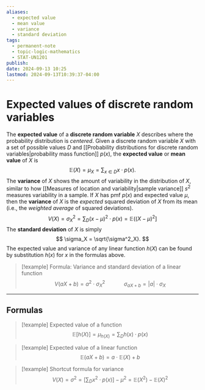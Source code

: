 ```yaml
---
aliases:
  - expected value
  - mean value
  - variance
  - standard deviation
tags:
  - permanent-note
  - topic-logic-mathematics
  - STAT-UN1201
publish: 
date: 2024-09-13 10:25
lastmod: 2024-09-13T10:39:37-04:00
---
```

# Expected values of discrete random variables


The **expected value** of a **discrete random variable** $X$ describes where the probability distribution is *centered*. Given a discrete random variable $X$ with a set of possible values $D$ and [[Probability distributions for discrete random variables|probability mass function]] $p(x)$, the **expected value** or **mean value** of $X$ is $$ \mathbb E(X) = \mu_X = \sum_{x \in D} x \cdot p(x). $$
The **variance** of $X$ shows the amount of variability in the distribution of $X$, similar to how [[Measures of location and variability|sample variance]] $s^2$ measures variability in a sample. If $X$ has pmf $p(x)$ and expected value $\mu$, then the **variance** of $X$ is the *expected* squared deviation of $X$ from its mean (i.e., the *weighted average* of squared deviations).
$$ V(X) = \sigma^2_X = \sum_D (x - \mu)^2 \cdot p(x) = \mathbb E((X-\mu)^2] $$
The **standard deviation** of $X$ is simply $$ \sigma_X = \sqrt{\sigma^2_X}. $$
The expected value and variance of any linear function $h(X)$ can be found by substitution $h(x)$ for $x$ in the formulas above.

>[!example] Formula: Variance and standard deviation of a linear function
>$$ 
>V(aX+b) = a^2 \cdot \sigma^2_X \quad \quad \quad \sigma_{aX+b} = |a| \cdot \sigma_X 
>$$

---
## Formulas

> [!example] Expected value of a function
> $$ \mathbb E[h(X)] = \mu_{h(X)} = \sum_D h(x) \cdot p(x) $$

> [!example] Expected value of a linear function
> $$ \mathbb E(aX + b) =  a \cdot \mathbb E(X) + b $$

> [!example] Shortcut formula for variance
> $$ V(X) = \sigma^2 = \left[ \sum_D x^2 \cdot p(x) \right] - \mu^2 = \mathbb E(X^2) - \mathbb E(X)^2 $$



